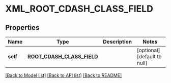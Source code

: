 # XML_ROOT_CDASH_CLASS_FIELD

## Properties
Name | Type | Description | Notes
------------ | ------------- | ------------- | -------------
**self** | [**ROOT_CDASH_CLASS_FIELD**](RootCdashClassField.md) |  | [optional] [default to null]

[[Back to Model list]](../README.md#documentation-for-models) [[Back to API list]](../README.md#documentation-for-api-endpoints) [[Back to README]](../README.md)


